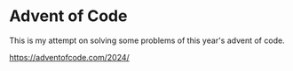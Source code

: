 # Advent of Code

This is my attempt on solving some problems of this year's advent of code.

https://adventofcode.com/2024/